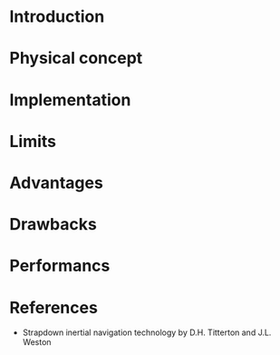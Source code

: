 # Introduction

# Physical concept

# Implementation

# Limits

# Advantages

# Drawbacks

# Performancs

# References
- Strapdown inertial navigation technology by D.H. Titterton and J.L. Weston
